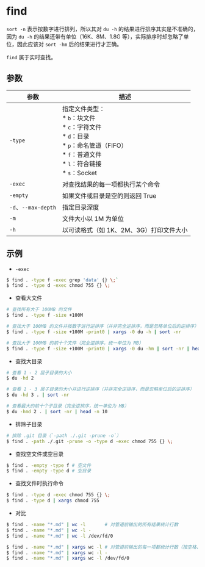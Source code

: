 # find

`sort -n` 表示按数字进行排列，所以其对 `du -h` 的结果进行排序其实是不准确的，因为 `du -h` 的结果还带有单位（16K、8M、1.8G 等），实际排序时却忽略了单位，因此应该对 `sort -hm` 后的结果进行才正确。

`find` 属于实时查找。

## 参数

| 参数                | 描述                                                                                                                                                |
| ------------------- | --------------------------------------------------------------------------------------------------------------------------------------------------- |
| `-type`             | 指定文件类型：<br>* `b`：块文件<br>* `c`：字符文件<br>* `d`：目录<br>* `p`：命名管道（FIFO）<br>* `f`：普通文件<br>* `l`：符合链接<br>* `s`：Socket |
| `-exec`             | 对查找结果的每一项都执行某个命令                                                                                                                    |
| `-empty`            | 如果文件或目录是空的则返回 True                                                                                                                     |
| `-d`、`--max-depth` | 指定目录深度                                                                                                                                        |
| `-m`                | 文件大小以 1M 为单位                                                                                                                                |
| `-h`                | 以可读格式（如 1K、2M、3G）打印文件大小                                                                                                             |

## 示例

* `-exec`

```sh
$ find . -type f -exec grep 'data' {} \;`
$ find . -type d -exec chmod 755 {} \;
```

* 查看大文件

```sh
# 查找所有大于 100MB 的文件
$ find . -type f -size +100M

# 查找大于 100MB 的文件并按数字进行逆排序（并非完全逆排序，而是忽略单位后的逆排序）
$ find . -type f -size +100M -print0 | xargs -0 du -h | sort -nr

# 查找大于 100MB 的前十个文件（完全逆排序，统一单位为 MB）
$ find . -type f -size +100M -print0 | xargs -0 du -hm | sort -nr | head -n 10
```

* 查找大目录

```sh
# 查看 1 - 2 层子目录的大小
$ du -hd 2

# 查看 1 - 3 层子目录的大小并进行逆排序（并非完全逆排序，而是忽略单位后的逆排序）
$ du -hd 3 . | sort -nr

# 查看最大的前十个子目录（完全逆排序，统一单位为 MB）
$ du -hmd 2 . | sort -nr | head -n 10
```

* 排除子目录

```sh
# 排除 .git 目录（`-path ./.git -prune -o`）
$ find . -path ./.git -prune -o -type d -exec chmod 755 {} \;
```

* 查找空文件或空目录

```sh
$ find . -empty -type f # 空文件
$ find . -empty -type d # 空目录
```

* 查找文件时执行命令

```sh
$ find . -type d -exec chmod 755 {} \;
$ find . -type d | xargs chmod 755
```

* 对比

```sh
$ find . -name "*.md" | wc -l       # 对管道前输出的所有结果统计行数
$ find . -name "*.md" | wc -l -
$ find . -name "*.md" | wc -l /dev/fd/0

$ find . -name "*.md" | xargs wc -l # 对管道前输出的每一项都统计行数（按空格、Tab 和行分隔一项）
$ find . -name "*.md" | xargs wc -l -
$ find . -name "*.md" | xargs wc -l /dev/fd/0
```